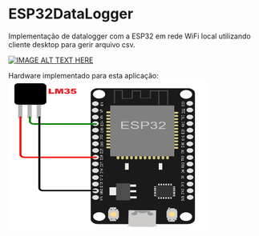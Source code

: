 # ESP32DataLogger
Implementação de datalogger com a ESP32 em rede WiFi local utilizando cliente desktop para gerir arquivo csv.

[![IMAGE ALT TEXT HERE](https://img.youtube.com/vi/J7ZxOtNb-WM/0.jpg)](https://www.youtube.com/watch?v=J7ZxOtNb-WM)

Hardware implementado para esta aplicação:
<img src="hardware.png" width="400" height="300" alt="Hardware">
